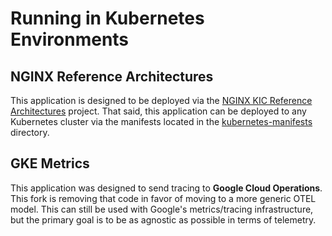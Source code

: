 # Running in Kubernetes Environments

## NGINX Reference Architectures

This application is designed to be deployed via the [NGINX KIC Reference Architectures](https://github.com/ungtb10d/kic-reference-architectures) project. That said, this application can be deployed to any Kubernetes cluster via the manifests located in the [kubernetes-manifests](../kubernetes-manifests) directory.

## GKE Metrics
This application was designed to send tracing to **Google Cloud Operations**. This fork is removing that code in favor of moving to a more generic OTEL model. This can still be used with Google's metrics/tracing infrastructure, but the primary goal is to be as agnostic as possible in terms of telemetry.


